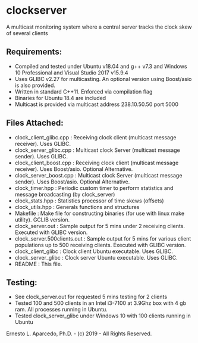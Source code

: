 # clockserver
A multicast monitoring system where a central server tracks the clock skew of several clients

Requirements:
-------------

- Compiled and tested under Ubuntu v18.04 and g++ v7.3 and Windows 10 Professional and Visual Studio 2017 v15.9.4
- Uses GLIBC v2.27 for multicasting. An optional version using Boost/asio is also provided.
- Written in standard C++11. Enforced via compilation flag
- Binaries for Ubuntu 18.4 are included
- Multicast is provided via multicast address 238.10.50.50 port 5000

Files Attached:
--------------

- clock_client_glibc.cpp : Receiving clock client (multicast message receiver). Uses GLIBC.
- clock_server_glibc.cpp : Multicast clock Server (multicast message sender). Uses GLIBC.
- clock_client_boost.cpp : Receiving clock client (multicast message receiver). Uses Boost/asio. Optional Alternative.
- clock_server_boost.cpp : Multicast clock Server (multicast message sender). Uses Boost/asio. Optional Alternative.
- clock_timer.hpp        : Periodic custom timer to perform statistics and message broadcasting (by clock_server)
- clock_stats.hpp        : Statistics processor of time skews (offsets)
- clock_utils.hpp        : Generals functions and structures
- Makefile               : Make file for constructing binaries (for use with linux make utility). GCLIB version.
- clock_server.out       : Sample output for 5 mins under 2 receiving clients. Executed with GLIBC version.
- clock_server.500clients.out : Sample output for 5 mins for various client populations up to 500 receiving clients. Executed with GLIBC version.
- clock_client_glibc     : Clock client Ubuntu executable. Uses GLIBC.
- clock_server_glibc     : Clock server Ubuntu executable. Uses GLIBC.
- README                 : This file.

Testing:
-------

- See clock_server.out for requested 5 mins testing for 2 clients
- Tested 100 and 500 clients in an Intel i3-7100 at 3.9Ghz box with 4 gb ram. All processes running in Ubuntu.
- Tested clock_server_glibc under Windows 10 with 100 clients running in Ubuntu

Ernesto L. Aparcedo, Ph.D. - (c) 2019 - All Rights Reserved.
